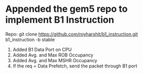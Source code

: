
# Appended the gem5 repo to implement B1 Instruction

Repo: git clone https://github.com/royharshit/b1_instruction.git b1_instruction -b stable

1. Added B1 Data Port on CPU
2. Added Avg. and Max ROB Occupancy
3. Added Avg. and Max MSHR Occupancy
4. If the req = Data Prefetch, send the packet through B1 port
